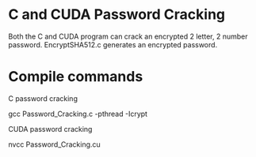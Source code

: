 # C and CUDA Password Cracking
Both the C and CUDA program can crack an
encrypted 2 letter, 2 number password.
EncryptSHA512.c generates an encrypted
password.

# Compile commands

C password cracking

gcc Password_Cracking.c -pthread -Icrypt

CUDA password cracking

nvcc Password_Cracking.cu
